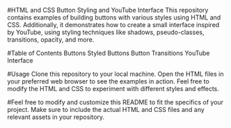 #HTML and CSS Button Styling and YouTube Interface
This repository contains examples of building buttons with various styles using HTML and CSS. Additionally, it demonstrates how to create a small interface inspired by YouTube, using styling techniques like shadows, pseudo-classes, transitions, opacity, and more.

#Table of Contents
Buttons
Styled Buttons
Button Transitions
YouTube Interface

#Usage
Clone this repository to your local machine.
Open the HTML files in your preferred web browser to see the examples in action.
Feel free to modify the HTML and CSS to experiment with different styles and effects.

#Feel free to modify and customize this README to fit the specifics of your project. Make sure to include the actual HTML and CSS files and any relevant assets in your repository.




